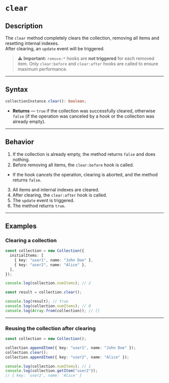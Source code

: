 # `clear`

## Description

The `clear` method completely clears the collection, removing all items and resetting internal indexes.  
After clearing, an `update` event will be triggered.

> ⚠️ **Important:** `remove:*` hooks are **not triggered** for each removed item. Only `clear:before` and `clear:after` hooks are called to ensure maximum performance.

---

## Syntax

```ts
collectionInstance.clear(): boolean;
```

- **Returns** — `true` if the collection was successfully cleared, otherwise `false` (if the operation was canceled by a hook or the collection was already empty).

---

## Behavior

1. If the collection is already empty, the method returns `false` and does nothing.
2. Before removing all items, the `clear:before` hook is called.

- If the hook cancels the operation, clearing is aborted, and the method returns `false`.

3. All items and internal indexes are cleared.
4. After clearing, the `clear:after` hook is called.
5. The `update` event is triggered.
6. The method returns `true`.

---

## Examples

### Clearing a collection

```ts
const collection = new Collection({
  initialItems: [
    { key: "user1", name: "John Doe" },
    { key: "user2", name: "Alice" },
  ],
});

console.log(collection.numItems); // 2

const result = collection.clear();

console.log(result); // true
console.log(collection.numItems); // 0
console.log(Array.from(collection)); // []
```

---

### Reusing the collection after clearing

```ts
const collection = new Collection();

collection.appendItem({ key: "user1", name: "John Doe" });
collection.clear();
collection.appendItem({ key: "user2", name: "Alice" });

console.log(collection.numItems); // 1
console.log(collection.getItem("user2"));
// { key: 'user2', name: 'Alice' }
```
